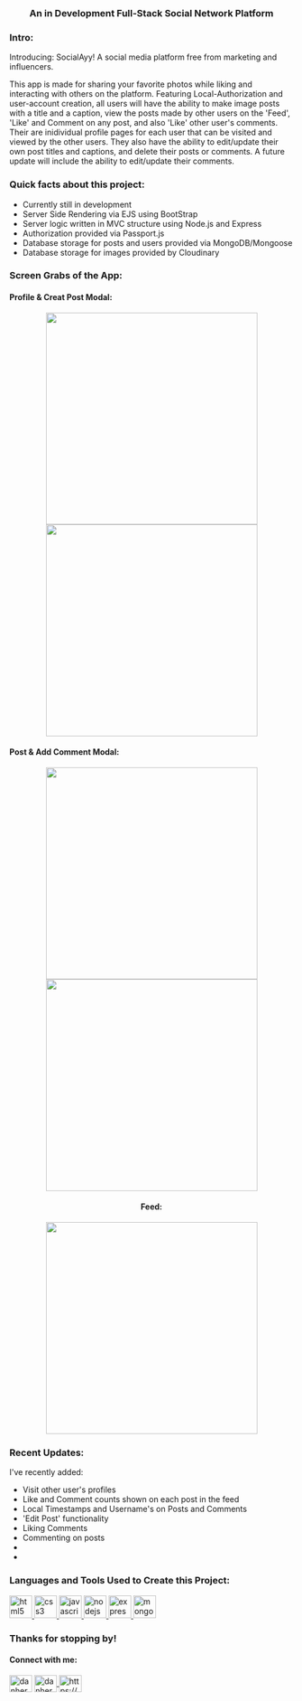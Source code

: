 


<p align="center">
  <img src="https://github.com/d-herz/SocialApp/blob/main/screenshots-for-readme/home2.png" alt="" />
</p> 

<h3 align="center">An in Development Full-Stack Social Network Platform</h3>
<!-- <h3 align="center"> <a href="https://quotes-of-breakingbad.netlify.app/">Visit the live site</a></h3> -->

<h3 align="left">Intro:</h3>
<p align="left">
Introducing: SocialAyy! A social media platform free from marketing and influencers. </p>

<p align="left"> This app is made for sharing your favorite photos while liking and interacting with others on the platform. Featuring Local-Authorization and user-account creation, all users will have the ability to make image posts with a title and a caption, view the posts made by other users on the 'Feed', 'Like' and Comment on any post, and also 'Like' other user's comments. Their are inidividual profile pages for each user that can be visited and viewed by the other users. They also have the ability to edit/update their own post titles and captions, and delete their posts or comments. A future update will include the ability to edit/update their comments.
</p>


<p align="left">
</p>

<h3 align="left">Quick facts about this project:</h3>
<p align="left">
<ul>
<li> Currently still in development </li>
<li> Server Side Rendering via EJS using BootStrap </li>
<li> Server logic written in MVC structure using Node.js and Express</li>
<li> Authorization provided via Passport.js </li> 
<li> Database storage for posts and users provided via MongoDB/Mongoose </li>
<li> Database storage for images provided by Cloudinary </li>
<!----- <li> </li> ---->
</ul>
</p>

<!-- Add Gif Below -->


<h3 align="left">Screen Grabs of the App:</h3>

<h4 align="left" > Profile & Creat Post Modal: </h4>
<p align="center">
  <img src="https://github.com/d-herz/SocialApp/blob/main/screenshots-for-readme/profile1.png" alt="" width= "375" height="auto"   />
  <span> <span>
  <img src="https://github.com/d-herz/SocialApp/blob/main/screenshots-for-readme/createPost.png" alt="" width= "375" height="auto"   />
</p> 

<h4 align="left" > Post & Add Comment Modal: </h4>
<p align="center">
  <img src="https://github.com/d-herz/SocialApp/blob/main/screenshots-for-readme/post1.png" alt="" width= "375" height="auto" />
  <span> <span>
  <img src="https://github.com/d-herz/SocialApp/blob/main/screenshots-for-readme/addComment.png" alt="" width= "375" height="auto" />
</p> 

<h4 align="center" > Feed: </h4>
<p align="center">
   <img src="https://github.com/d-herz/SocialApp/blob/main/screenshots-for-readme/feed2.png" alt="" width= "375" height="auto" 
</p> 



<h3 align="left">Recent Updates:</h3>
<p align="left">
I've recently added:
<ul>
<li> Visit other user's profiles </li>
<li> Like and Comment counts shown on each post in the feed</li>
<li> Local Timestamps and Username's on Posts and Comments</li>
<li> 'Edit Post' functionality </li>
<li> Liking Comments </li>
<li> Commenting on posts</li>
<li>  </li>
<li> </li>

<!----- <li> </li> ---->
</ul>
</p>

<h3 align="left">Languages and Tools Used to Create this Project:</h3>
<p align="left"> <a href="https://www.w3.org/html/" target="_blank" rel="noreferrer"> <img src="https://raw.githubusercontent.com/devicons/devicon/master/icons/html5/html5-original-wordmark.svg" alt="html5" width="40" height="40"/> </a> <a href="https://www.w3schools.com/css/" target="_blank" rel="noreferrer"> <img src="https://raw.githubusercontent.com/devicons/devicon/master/icons/css3/css3-original-wordmark.svg" alt="css3" width="40" height="40"/> </a> <a href="https://developer.mozilla.org/en-US/docs/Web/JavaScript" target="_blank" rel="noreferrer"> <img src="https://raw.githubusercontent.com/devicons/devicon/master/icons/javascript/javascript-original.svg" alt="javascript" width="40" height="40"/> </a> <a href="https://nodejs.org" target="_blank" rel="noreferrer"> <img src="https://raw.githubusercontent.com/devicons/devicon/master/icons/nodejs/nodejs-original-wordmark.svg" alt="nodejs" width="40" height="40"/> </a>  <a href="https://expressjs.com" target="_blank" rel="noreferrer"> <img src="https://raw.githubusercontent.com/devicons/devicon/master/icons/express/express-original-wordmark.svg" alt="express" width="40" height="40"/> </a> <a href="https://www.mongodb.com/" target="_blank" rel="noreferrer"> <img src="https://raw.githubusercontent.com/devicons/devicon/master/icons/mongodb/mongodb-original-wordmark.svg" alt="mongodb" width="40" height="40"/> </a></p>


<h3 align="left">Thanks for stopping by!</h3>
<h4> Connect with me:</h4>
<p align="left">
<a href="https://twitter.com/danherz636" target="blank"><img align="center" src="https://raw.githubusercontent.com/rahuldkjain/github-profile-readme-generator/master/src/images/icons/Social/twitter.svg" alt="danherz636" height="30" width="40" /></a>
<a href="https://www.twitch.tv/herz636/videos" target="blank"><img align="center" src="https://raw.githubusercontent.com/rahuldkjain/github-profile-readme-generator/master/src/images/icons/Social/twitch.svg" alt="danherz636" height="30" width="40" />
<a href="https://www.linkedin.com/in/daniel-hyres/" target="blank"><img align="center" src="https://raw.githubusercontent.com/rahuldkjain/github-profile-readme-generator/master/src/images/icons/Social/linked-in-alt.svg" alt="https://www.linkedin.com/in/daniel-hyres/" height="30" width="40" /></a>
</p>




<!-- 
# Install

`npm install`

---

# Things to add

- Create a `.env` file in config folder and add the following as `key = value`
  - PORT = 2121 (can be any port example: 3000)
  - DB_STRING = `your database URI`
  - CLOUD_NAME = `your cloudinary cloud name`
  - API_KEY = `your cloudinary api key`
  - API_SECRET = `your cloudinary api secret`

---

# Run

`npm start`
 -->
